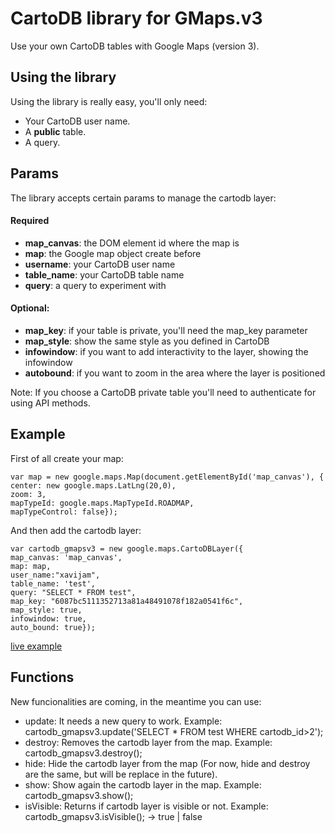 CartoDB library for GMaps.v3
============================
Use your own CartoDB tables with Google Maps (version 3).

Using the library
------------------
Using the library is really easy, you'll only need:

* Your CartoDB user name.
* A **public** table.
* A query.

Params
------
The library accepts certain params to manage the cartodb layer:

#### Required

* **map_canvas**: 	the DOM element id where the map is
* **map**: 					the Google map object create before
* **username**: 		your CartoDB user name
* **table_name**: 	your CartoDB table name
* **query**: 				a query to experiment with

#### Optional:

* **map_key**:		if your table is private, you'll need the map_key parameter
* **map_style**:	show the same style as you defined in CartoDB
* **infowindow**:	if you want to add interactivity to the layer, showing the infowindow
* **autobound**:	if you want to zoom in the area where the layer is positioned

Note: If you choose a CartoDB private table you'll need to authenticate for using API methods.

Example
-------
First of all create your map:

	var map = new google.maps.Map(document.getElementById('map_canvas'), {
    center: new google.maps.LatLng(20,0),
    zoom: 3,
    mapTypeId: google.maps.MapTypeId.ROADMAP,
    mapTypeControl: false});
  
And then add the cartodb layer:

	var cartodb_gmapsv3 = new google.maps.CartoDBLayer({
    map_canvas: 'map_canvas',
    map: map,
    user_name:"xavijam",
    table_name: 'test',
    query: "SELECT * FROM test",
    map_key: "6087bc5111352713a81a48491078f182a0541f6c",
    map_style: true,
    infowindow: true,
    auto_bound: true});


[live example](http://vizzuality.github.com/cartodb-gmapsv3/)


Functions
---------
New funcionalities are coming, in the meantime you can use:

* update: It needs a new query to work. Example: cartodb_gmapsv3.update('SELECT * FROM test WHERE cartodb_id>2');
* destroy: Removes the cartodb layer from the map. Example: cartodb_gmapsv3.destroy();
* hide: Hide the cartodb layer from the map (For now, hide and destroy are the same, but will be replace in the future).
* show: Show again the cartodb layer in the map. Example: cartodb_gmapsv3.show();
* isVisible: Returns if cartodb layer is visible or not. Example: cartodb_gmapsv3.isVisible(); -> true | false